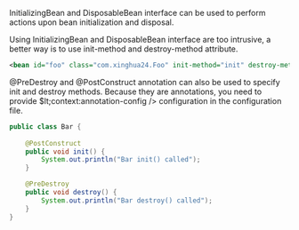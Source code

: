 InitializingBean and DisposableBean interface can be used to perform actions upon bean initialization and disposal.

Using InitializingBean and DisposableBean interface are too intrusive, a better way is to use init-method and destroy-method attribute.

```xml
<bean id="foo" class="com.xinghua24.Foo" init-method="init" destroy-method="destroy" />
```

@PreDestroy and @PostConstruct annotation can also be used to specify init and destroy methods. Because they are annotations, you need to provide $lt;context:annotation-config /&gt; configuration in the configuration file.

```java
public class Bar {
    
    @PostConstruct
    public void init() {
        System.out.println("Bar init() called");
    }

    @PreDestroy
    public void destroy() {
        System.out.println("Bar destroy() called");
    }
}
```
